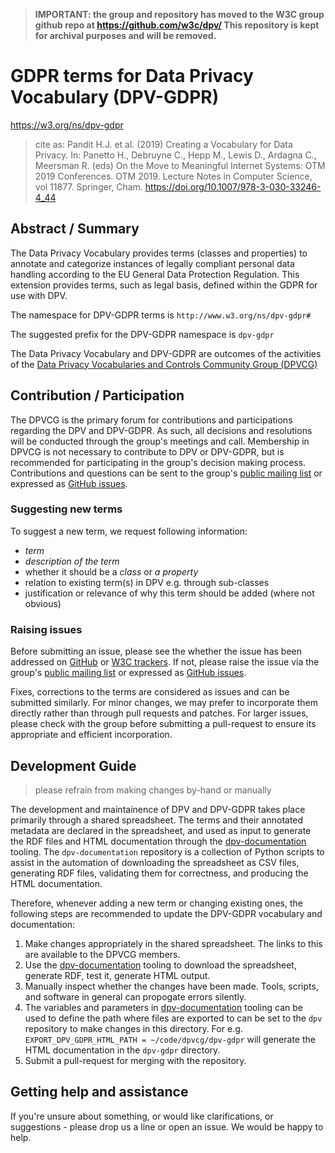 > **IMPORTANT: the group and repository has moved to the W3C group github repo at https://github.com/w3c/dpv/ This repository is kept for archival purposes and will be removed.**

# GDPR terms for Data Privacy Vocabulary (DPV-GDPR)

<https://w3.org/ns/dpv-gdpr>

>  cite as: Pandit H.J. et al. (2019) Creating a Vocabulary for Data Privacy. In:  Panetto H., Debruyne C., Hepp M., Lewis D., Ardagna C., Meersman R.  (eds) On the Move to Meaningful Internet Systems: OTM 2019 Conferences.  OTM 2019. Lecture Notes in Computer Science, vol 11877. Springer, Cham.  <https://doi.org/10.1007/978-3-030-33246-4_44>

## Abstract / Summary

The Data Privacy Vocabulary provides terms (classes and properties) to annotate and categorize instances of legally compliant personal data handling according to the EU General Data Protection Regulation. This extension provides terms, such as legal basis, defined within the GDPR for use with DPV. 

The namespace for DPV-GDPR terms is `http://www.w3.org/ns/dpv-gdpr#`

The suggested prefix for the DPV-GDPR namespace is `dpv-gdpr`

The Data Privacy Vocabulary and DPV-GDPR are outcomes of the activities of the [Data Privacy Vocabularies and Controls Community Group (DPVCG)](https://www.w3.org/community/dpvcg/) 

## Contribution / Participation

The DPVCG is the primary forum for contributions and participations regarding the DPV and DPV-GDPR. As such, all decisions and resolutions will be conducted through the group's meetings and call. Membership in DPVCG is not necessary to contribute to DPV or DPV-GDPR, but is recommended for participating in the group's decision making process. Contributions and questions can be sent to the group's [public mailing list](https://lists.w3.org/Archives/Public/public-dpvcg/) or expressed as [GitHub issues](https://github.com/dpvcg/dpv-gdpr/issues). 

### Suggesting new terms

To suggest a new term, we request following information:

- *term* 
- *description of the term*
- whether it should be a *class* or *a property*
- relation to existing term(s) in DPV e.g. through sub-classes
- justification or relevance of why this term should be added (where not obvious)

### Raising issues

Before submitting an issue, please see the whether the issue has been addressed on [GitHub](https://github.com/dpvcg/dpv-gdpr/issues) or [W3C trackers](https://www.w3.org/community/dpvcg/track/). If not, please raise the issue via the group's [public mailing list](https://lists.w3.org/Archives/Public/public-dpvcg/) or expressed as [GitHub issues](https://github.com/dpvcg/dpv-gdpr/issues). 

Fixes, corrections to the terms are considered as issues and can be submitted similarly. For minor changes, we may prefer to incorporate them directly rather than through pull requests and patches. For larger issues, please check with the group before submitting a pull-request to ensure its appropriate and efficient incorporation.

## Development Guide

> please refrain from making changes by-hand or manually

The development and maintainence of DPV and DPV-GDPR takes place primarily through a shared spreadsheet. The terms and their annotated metadata are declared in the spreadsheet, and used as input to generate the RDF files and HTML documentation through the [dpv-documentation](https://github.com/coolharsh55/dpv-documentation) tooling. The `dpv-documentation` repository is a collection of Python scripts to assist in the automation of downloading the spreadsheet as CSV files, generating RDF files, validating them for correctness, and producing the HTML documentation.

Therefore, whenever adding a new term or changing existing ones, the following steps are recommended to update the DPV-GDPR vocabulary and documentation:

1. Make changes appropriately in the shared spreadsheet. The links to this are available to the DPVCG members.
2. Use the [dpv-documentation](https://github.com/coolharsh55/dpv-documentation) tooling to download the spreadsheet, generate RDF, test it, generate HTML output. 
3. Manually inspect whether the changes have been made. Tools, scripts, and software in general can propogate errors silently. 
4. The variables and parameters in  [dpv-documentation](https://github.com/coolharsh55/dpv-documentation) tooling can be used to define the path where files are exported to can be set to the `dpv` repository to make changes in this directory. For e.g. `EXPORT_DPV_GDPR_HTML_PATH = ~/code/dpvcg/dpv-gdpr` will generate the HTML documentation in the `dpv-gdpr` directory. 
5. Submit a pull-request for merging with the repository.

## Getting help and assistance

If you're unsure about something, or would like clarifications, or suggestions - please drop us a line or open an issue. We would be happy to help.
